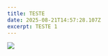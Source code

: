 ```yaml
---
title: TESTE
date: 2025-08-21T14:57:28.107Z
excerpt: TESTE 1
---
```



![](/img/uploads/9d82f617-294a-494a-8701-4122abd73a3e.webp)